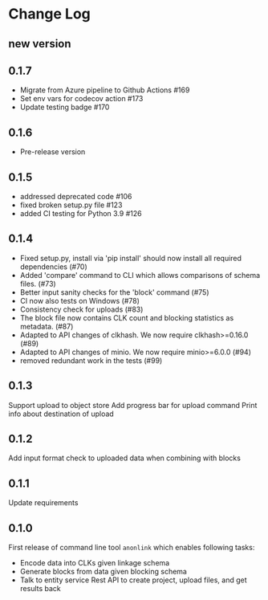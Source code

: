 # Change Log

## new version

## 0.1.7
- Migrate from Azure pipeline to Github Actions #169
- Set env vars for codecov action #173
- Update testing badge #170

## 0.1.6 
- Pre-release version

## 0.1.5
- addressed deprecated code #106
- fixed broken setup.py file #123
- added CI testing for Python 3.9 #126

## 0.1.4
- Fixed setup.py, install via 'pip install' should now install all required dependencies (#70)
- Added 'compare' command to CLI which allows comparisons of schema files. (#73)
- Better input sanity checks for the 'block' command (#75)
- CI now also tests on Windows (#78)
- Consistency check for uploads (#83)
- The block file now contains CLK count and blocking statistics as metadata. (#87)
- Adapted to API changes of clkhash. We now require clkhash>=0.16.0 (#89)
- Adapted to API changes of minio. We now require minio>=6.0.0 (#94)
- removed redundant work in the tests (#99)

## 0.1.3
Support upload to object store
Add progress bar for upload command
Print info about destination of upload

## 0.1.2
Add input format check to uploaded data when combining with blocks

## 0.1.1
Update requirements

## 0.1.0

First release of command line tool `anonlink` which enables following tasks:

* Encode data into CLKs given linkage schema
* Generate blocks from data given blocking schema
* Talk to entity service Rest API to create project, upload files, and get results back

